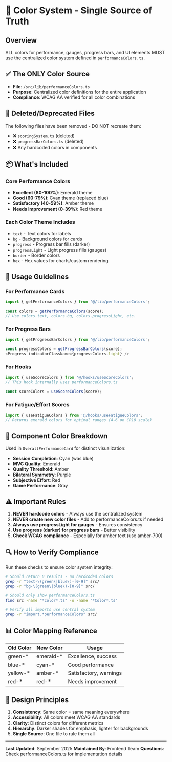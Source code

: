 # 🎨 Color System - Single Source of Truth

## Overview
ALL colors for performance, gauges, progress bars, and UI elements MUST use the centralized color system defined in `performanceColors.ts`.

## ✅ The ONLY Color Source
- **File**: `/src/lib/performanceColors.ts`
- **Purpose**: Centralized color definitions for the entire application
- **Compliance**: WCAG AA verified for all color combinations

## 🚫 Deleted/Deprecated Files
The following files have been removed - DO NOT recreate them:
- ❌ `scoringSystem.ts` (deleted)
- ❌ `progressBarColors.ts` (deleted)
- ❌ Any hardcoded colors in components

## 📦 What's Included

### Core Performance Colors
- **Excellent (80-100%)**: Emerald theme
- **Good (60-79%)**: Cyan theme (replaced blue)
- **Satisfactory (40-59%)**: Amber theme
- **Needs Improvement (0-39%)**: Red theme

### Each Color Theme Includes
- `text` - Text colors for labels
- `bg` - Background colors for cards
- `progress` - Progress bar fills (darker)
- `progressLight` - Light progress fills (gauges)
- `border` - Border colors
- `hex` - Hex values for charts/custom rendering

## 🎯 Usage Guidelines

### For Performance Cards
```typescript
import { getPerformanceColors } from '@/lib/performanceColors';

const colors = getPerformanceColors(score);
// Use colors.text, colors.bg, colors.progressLight, etc.
```

### For Progress Bars
```typescript
import { getProgressBarColors } from '@/lib/performanceColors';

const progressColors = getProgressBarColors(score);
<Progress indicatorClassName={progressColors.light} />
```

### For Hooks
```typescript
import { useScoreColors } from '@/hooks/useScoreColors';
// This hook internally uses performanceColors.ts

const scoreColors = useScoreColors(score);
```

### For Fatigue/Effort Scores
```typescript
import { useFatigueColors } from '@/hooks/useFatigueColors';
// Returns emerald colors for optimal ranges (4-6 on CR10 scale)
```

## 🔄 Component Color Breakdown
Used in `OverallPerformanceCard` for distinct visualization:
- **Session Completion**: Cyan (was blue)
- **MVC Quality**: Emerald
- **Quality Threshold**: Amber
- **Bilateral Symmetry**: Purple
- **Subjective Effort**: Red
- **Game Performance**: Gray

## ⚠️ Important Rules

1. **NEVER hardcode colors** - Always use the centralized system
2. **NEVER create new color files** - Add to performanceColors.ts if needed
3. **Always use progressLight for gauges** - Ensures consistency
4. **Use progress (darker) for progress bars** - Better visibility
5. **Check WCAG compliance** - Especially for amber text (use amber-700)

## 🔍 How to Verify Compliance

Run these checks to ensure color system integrity:
```bash
# Should return 0 results - no hardcoded colors
grep -r "text-\(green\|blue\)-[0-9]" src/
grep -r "bg-\(green\|blue\)-[0-9]" src/

# Should only show performanceColors.ts
find src -name "*color*.ts" -o -name "*Color*.ts"

# Verify all imports use central system
grep -r "import.*performanceColors" src/
```

## 📊 Color Mapping Reference

| Old Color | New Color | Usage |
|-----------|-----------|-------|
| green-* | emerald-* | Excellence, success |
| blue-* | cyan-* | Good performance |
| yellow-* | amber-* | Satisfactory, warnings |
| red-* | red-* | Needs improvement |

## 🎨 Design Principles

1. **Consistency**: Same color = same meaning everywhere
2. **Accessibility**: All colors meet WCAG AA standards
3. **Clarity**: Distinct colors for different metrics
4. **Hierarchy**: Darker shades for emphasis, lighter for backgrounds
5. **Single Source**: One file to rule them all

---

**Last Updated**: September 2025
**Maintained By**: Frontend Team
**Questions**: Check performanceColors.ts for implementation details